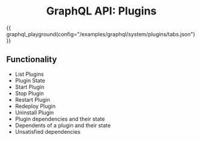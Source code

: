 # <center>GraphQL API: Plugins</center>

{{ graphql_playground(config="/examples/graphql/system/plugins/tabs.json") }}

## Functionality

- List Plugins
- Plugin State
- Start Plugin
- Stop Plugin
- Restart Plugin
- Redeploy Plugin
- Uninstall Plugin
- Plugin dependencies and their state
- Dependents of a plugin and their state
- Unsatisfied dependencies

